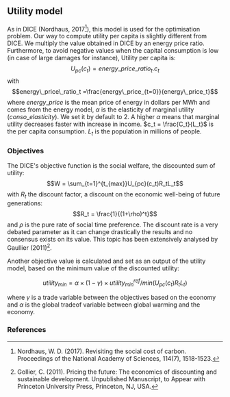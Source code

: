 ## Utility model
As in DICE (Nordhaus, 2017[^1]), this model is used for the optimisation problem. Our way to compute utility per capita is slightly different from DICE. We multiply the value obtained in DICE by an energy price ratio. 
Furthermore, to avoid negative values when the capital consumption is low (in case of large damages for instance), Utility per capita is: 
$$U_{pc}(c_t) = energy\_price\_ratio_t.c_t$$
with 
$$energy\_price\_ratio_t =\frac{energy\_price_{t=0}}{energy\_price_t}$$
where $energy\_price$ is the mean price of energy in dollars per MWh and comes from the energy model, $\alpha$ is the elasticity of marginal utility ($conso\_elasticity$). We set it by default to 2. A higher $\alpha$ means that marginal utility decreases faster with increase in income. $c_t = \frac{C_t}{L_t}$ is the per capita consumption. $L_t$ is the population in millions of people.

### Objectives   
The DICE's objective function is the social welfare, the discounted sum of utility: 
$$W = \sum_{t=1}^{t_{max}}U_{pc}(c_t)R_tL_t$$
with $R_t$ the discount factor, a discount on the economic well-being of future generations: 
$$R_t = \frac{1}{(1+\rho)^t}$$ 
and $\rho$ is the pure rate of social time preference. 
The discount rate is a very debated parameter as it can change drastically the results and no consensus exists on its value. This topic has been extensively analysed by Gaullier (2011)[^2].

Another objective value is calculated and set as an output of the utility model, based on the minimum value of the discounted utility:

$$ utility_{min} = \alpha \times (1 - \gamma) \times utility_{min}^{ref} / min(U_{pc}(c_t)R_tL_t)$$ 

where $\gamma$ is a trade variable between the objectives based on the economy and $\alpha$ is the global tradeof variable between global warming and the economy.


### References
[^1]: Nordhaus, W. D. (2017). Revisiting the social cost of carbon. Proceedings of the National Academy of Sciences, 114(7), 1518-1523.

[^2]: Gollier, C. (2011). Pricing the future: The economics of discounting and sustainable development. Unpublished Manuscript, to Appear with Princeton University Press, Princeton, NJ, USA.
